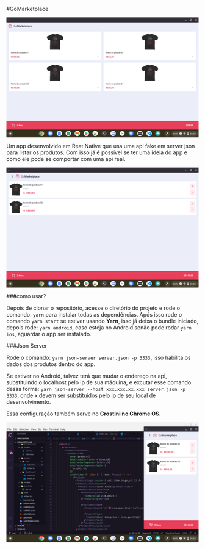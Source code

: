 #GoMarketplace

<p align="center"> 
  <img src="https://github.com/KelvinLopes/gomarketplace/blob/main/screenshot/Screenshot%202020-12-04%20at%2020.32.43.png?raw=true"      width="800" heigth="900" align="center" alt="Tela do app no Chrome OS"/>
 </p>


Um app desenvolvido em Reat Native que usa uma api fake em server json para listar os produtos. Com isso já é possível se ter uma ideia do app e como ele pode se comportar com uma api real.

<p align="center"> 
  <img src="https://github.com/KelvinLopes/gomarketplace/blob/main/screenshot/Screenshot%202020-12-04%20at%2020.33.04.png?raw=true"      width="800" heigth="900" align="center" alt="Tela do app no Chrome OS"/>
 </p>

###como usar?

Depois de clonar o repositório, acesse o diretório do projeto e rode o comando: ```yarn``` para instalar todas as dependências. Após isso rode o comando ```yarn start``` se estiver usando **Yarn**, isso já deixa o bundle iniciado, depois rode: ```yarn android```, caso esteja no Android senão pode rodar ```yarn ios```, aguardar o app ser instalado.

###Json Server

Rode o comando: ```yarn json-server server.json -p 3333```, isso habilita os dados dos produtos dentro do app.

Se estiver no Android, talvez terá que mudar o endereço na api, substituindo o localhost pelo ip de sua máquina, e excutar esse comando dessa forma: ```yarn json-server --host xxx.xxx.xx.xxx server.json -p 3333```, onde x devem ser substituidos pelo ip de seu local de desenvolvimento.

Essa configuração também serve no **Crostini no Chrome OS**.

<p align="center"> 
  <img src="https://github.com/KelvinLopes/gomarketplace/blob/main/screenshot/Screenshot%202020-12-04%20at%2020.32.26.png?raw=true"      width="800" heigth="900" align="center" alt="Tela do app no Chrome OS"/>
 </p>
